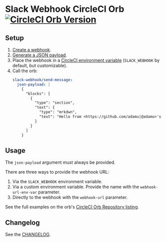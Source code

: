 # Slack Webhook CircleCI Orb [![CircleCI Orb Version](https://img.shields.io/badge/endpoint.svg?url=https://badges.circleci.io/orb/adamu/slack-webhook)](https://circleci.com/orbs/registry/orb/adamu/slack-webhook)

## Setup

1. [Create a webhook](https://api.slack.com/messaging/webhooks).
2. [Generate a JSON payload](https://app.slack.com/block-kit-builder).
3. Place the webhook in a [CircleCI environment variable](https://circleci.com/docs/2.0/env-vars/) (`SLACK_WEBHOOK` by default, but customizable).
4. Call the orb:
   ```yml
   slack-webhook/send-message:
     json-payload: |
       {
         "blocks": [
           {
             "type": "section",
             "text": {
               "type": "mrkdwn",
               "text": "Hello from <https://github.com/adamu|@adamu>'s `slack-webhook` CircleCi orb! 👋"
             }
           }
         ]
       }
   ```

## Usage

The `json-payload` argument must always be provided.

There are three ways to provide the webhook URL:
1. Via the `SLACK_WEBHOOK` environment variable.
2. Via a custom environment variable. Provide the name with the `webhook-url-env-var` parameter.
3. Directly to the webhook with the `webhook-url` parameter.

See the full examples on the orb's [CircleCI Orb Repository listing](https://circleci.com/developer/orbs/orb/adamu/slack-webhook#usage-examples).

## Changelog

See the [CHANGELOG](CHANGELOG.md).
